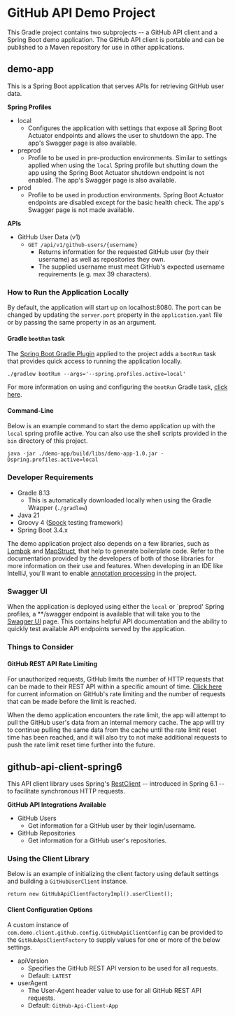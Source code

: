 # GitHub API Demo Project

This Gradle project contains two subprojects -- a GitHub API client and a Spring Boot demo
application. The GitHub API client is portable and can be published to a Maven repository for use in
other applications.

## demo-app

This is a Spring Boot application that serves APIs for retrieving GitHub user data.

**Spring Profiles**

- local
    - Configures the application with settings that expose all Spring Boot Actuator endpoints and
      allows the user to shutdown the app. The app's Swagger page is also available.
- preprod
    - Profile to be used in pre-production environments. Similar to settings applied when using the
      `local` Spring profile but shutting down the app using the Spring Boot Actuator shutdown
      endpoint is not enabled. The app's Swagger page is also available.
- prod
    - Profile to be used in production environments. Spring Boot Actuator endpoints are disabled
      except for the basic health check. The app's Swagger page is not made available.

**APIs**

- GitHub User Data (v1)
    - `GET /api/v1/github-users/{username}`
        - Returns information for the requested GitHub user (by their username) as well as
          repositories they own.
        - The supplied username must meet GitHub's expected username requirements (e.g. max 39
          characters).

### How to Run the Application Locally

By default, the application will start up on localhost:8080. The port can be changed by updating the
`server.port` property in the `application.yaml` file or by passing the same property in as an
argument.

#### Gradle `bootRun` task

The [Spring Boot Gradle Plugin](https://docs.spring.io/spring-boot/gradle-plugin/index.html) applied
to the project adds a `bootRun` task that provides quick access to running the application locally.

```shell
./gradlew bootRun --args='--spring.profiles.active=local'
```

For more information on using and configuring the `bootRun` Gradle
task, [click here](https://docs.spring.io/spring-boot/gradle-plugin/running.html).

#### Command-Line

Below is an example command to start the demo application up with the `local` spring profile active.
You can also use the shell scripts provided in the `bin` directory of this project.

```shell
java -jar ./demo-app/build/libs/demo-app-1.0.jar -Dspring.profiles.active=local
```

### Developer Requirements

- Gradle 8.13
    - This is automatically downloaded locally when using the Gradle Wrapper (`./gradlew`)
- Java 21
- Groovy 4 ([Spock](https://spockframework.org/) testing framework)
- Spring Boot 3.4.x

The demo application project also depends on a few libraries, such
as [Lombok](https://projectlombok.org/) and [MapStruct](https://mapstruct.org/), that help to
generate boilerplate code. Refer to the documentation provided by the developers of both of those
libraries for more information on their use and features. When developing in an IDE like IntelliJ,
you'll want to
enable [annotation processing](https://www.jetbrains.com/help/idea/annotation-processors-support.html)
in the project.

### Swagger UI

When the application is deployed using either the `local` or `preprod' Spring profiles, a **/swagger
endpoint is available that will take you to the [Swagger UI](https://swagger.io/tools/swagger-ui/)
page. This contains helpful API documentation and the ability to quickly test available API
endpoints served by the application.

### Things to Consider

#### GitHub REST API Rate Limiting

For unauthorized requests, GitHub limits the number of HTTP requests that can be made to their REST
API within a specific amount of
time. [Click here](https://docs.github.com/en/rest/using-the-rest-api/rate-limits-for-the-rest-api)
for current information on GitHub's rate limiting and the number of requests that can be made before
the limit is reached.

When the demo application encounters the rate limit, the app will attempt to pull the GitHub user's
data from an internal memory cache. The app will try to continue pulling the same data from the
cache until the rate limit reset time has been reached, and it will also try to not make additional
requests to push the rate limit reset time further into the future.

## github-api-client-spring6

This API client library uses
Spring's [RestClient](https://docs.spring.io/spring-framework/reference/integration/rest-clients.html#rest-restclient)
-- introduced in Spring 6.1 -- to facilitate synchronous HTTP requests.

**GitHub API Integrations Available**

- GitHub Users
    - Get information for a GitHub user by their login/username.
- GitHub Repositories
    - Get information for a GitHub user's repositories.

### Using the Client Library

Below is an example of initializing the client factory using default settings and building a
`GitHubUserClient` instance.

```
return new GitHubApiClientFactoryImpl().userClient();
```

#### Client Configuration Options

A custom instance of `com.demo.client.github.config.GitHubApiClientConfig` can be provided to the
`GitHubApiClientFactory` to supply values for one or more of the below settings.

- apiVersion
    - Specifies the GitHub REST API version to be used for all requests.
    - Default: `LATEST`
- userAgent
    - The User-Agent header value to use for all GitHub REST API requests.
    - Default: `GitHub-Api-Client-App`
